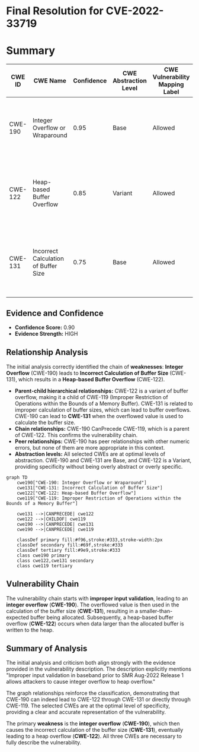# Final Resolution for CVE-2022-33719

# Summary
| CWE ID | CWE Name | Confidence | CWE Abstraction Level | CWE Vulnerability Mapping Label | CWE-Vulnerability Mapping Notes |
|---|---|---|---|---|---|
| CWE-190 | Integer Overflow or Wraparound | 0.95 | Base | Allowed | Primary CWE. The **integer overflow** is the **root cause** of the heap overflow. |
| CWE-122 | Heap-based Buffer Overflow | 0.85 | Variant | Allowed | Secondary CWE. The heap overflow is a direct consequence of the **integer overflow**. |
| CWE-131 | Incorrect Calculation of Buffer Size | 0.75 | Base | Allowed | Secondary CWE. The incorrect buffer calculation size happens due to the **integer overflow**. |

## Evidence and Confidence

*   **Confidence Score:** 0.90
*   **Evidence Strength:** HIGH

## Relationship Analysis
The initial analysis correctly identified the chain of **weaknesses**: **Integer Overflow** (CWE-190) leads to **Incorrect Calculation of Buffer Size** (CWE-131), which results in a **Heap-based Buffer Overflow** (CWE-122).

*   **Parent-child hierarchical relationships:** CWE-122 is a variant of buffer overflow, making it a child of CWE-119 (Improper Restriction of Operations within the Bounds of a Memory Buffer). CWE-131 is related to improper calculation of buffer sizes, which can lead to buffer overflows. CWE-190 can lead to **CWE-131** when the overflowed value is used to calculate the buffer size.
*   **Chain relationships:** CWE-190 CanPrecede CWE-119, which is a parent of CWE-122. This confirms the vulnerability chain.
*   **Peer relationships:** CWE-190 has peer relationships with other numeric errors, but none of them are more appropriate in this context.
*   **Abstraction levels:** All selected CWEs are at optimal levels of abstraction. CWE-190 and CWE-131 are Base, and CWE-122 is a Variant, providing specificity without being overly abstract or overly specific.

```mermaid
graph TD
    cwe190["CWE-190: Integer Overflow or Wraparound"]
    cwe131["CWE-131: Incorrect Calculation of Buffer Size"]
    cwe122["CWE-122: Heap-based Buffer Overflow"]
    cwe119["CWE-119: Improper Restriction of Operations within the Bounds of a Memory Buffer"]
    
    cwe131 -->|CANPRECEDE| cwe122
    cwe122 -->|CHILDOF| cwe119
    cwe190 -->|CANPRECEDE| cwe131
    cwe190 -->|CANPRECEDE| cwe119
    
    classDef primary fill:#f96,stroke:#333,stroke-width:2px
    classDef secondary fill:#69f,stroke:#333
    classDef tertiary fill:#9e9,stroke:#333
    class cwe190 primary
    class cwe122,cwe131 secondary
    class cwe119 tertiary
```

## Vulnerability Chain
The vulnerability chain starts with **improper input validation**, leading to an **integer overflow** (**CWE-190**). The overflowed value is then used in the calculation of the buffer size (**CWE-131**), resulting in a smaller-than-expected buffer being allocated. Subsequently, a heap-based buffer overflow (**CWE-122**) occurs when data larger than the allocated buffer is written to the heap.

## Summary of Analysis
The initial analysis and criticism both align strongly with the evidence provided in the vulnerability description. The description explicitly mentions "Improper input validation in baseband prior to SMR Aug-2022 Release 1 allows attackers to cause integer overflow to heap overflow."

The graph relationships reinforce the classification, demonstrating that CWE-190 can indeed lead to CWE-122 through CWE-131 or directly through CWE-119. The selected CWEs are at the optimal level of specificity, providing a clear and accurate representation of the vulnerability.

The primary **weakness** is the **integer overflow** (**CWE-190**), which then causes the incorrect calculation of the buffer size (**CWE-131**), eventually leading to a heap overflow (**CWE-122**). All three CWEs are necessary to fully describe the vulnerability.
